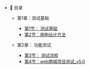 
- :memo: 目录
   - 第1章：测试基础
   
       - [第1节： 测试基础](/md/idea-plugin/2021-08-27-技术调研IDEA插件怎么开发.md)
       - [第2节：用例设计方法](/md/idea-plugin/2021-08-29-技术实践IDEA插件怎么发布.md)
   
   - 第2章： 功能测试
   
       - [第3节： 测试流程](/md/idea-plugin/2021-10-18-第一节：两种方式创建插件工程.md)
       - [第4节：web商城项目测试_v5.0](/md/idea-plugin/2021-11-03-第二节：配置窗体和侧边栏窗体的使用.md)
    
   
